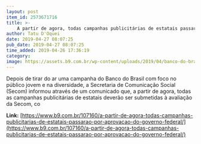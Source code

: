 ```yaml
---
layout: post
item_id: 2573671716
title: >-
    A partir de agora, todas campanhas publicitárias de estatais passarão por aprovação do Governo Federal
author: Tatu D'Oquei
date: 2019-04-27 08:07:25
pub_date: 2019-04-27 08:07:25
time_added: 2019-04-26 17:36:19
category: 
image: https://assets.b9.com.br/wp-content/uploads/2019/04/banco-do-brasil-governo-publicidade.jpg
---
```


Depois de tirar do ar uma campanha do Banco do Brasil com foco no público jovem e na diversidade, a Secretaria de Comunicação Social (Secom) informou através de um comunicado que, a partir de agora, todas as campanhas publicitárias de estatais deverão ser submetidas à avaliação da Secom, co

**Link:** [https://www.b9.com.br/107160/a-partir-de-agora-todas-campanhas-publicitarias-de-estatais-passarao-por-aprovacao-do-governo-federal/](https://www.b9.com.br/107160/a-partir-de-agora-todas-campanhas-publicitarias-de-estatais-passarao-por-aprovacao-do-governo-federal/)


